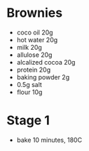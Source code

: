 # Brownies
* coco oil 20g
* hot water 20g
* milk 20g
* allulose 20g
* alcalized cocoa 20g
* protein 20g
* baking powder 2g
* 0.5g salt
* flour 10g

# Stage 1
* bake 10 minutes, 180C

